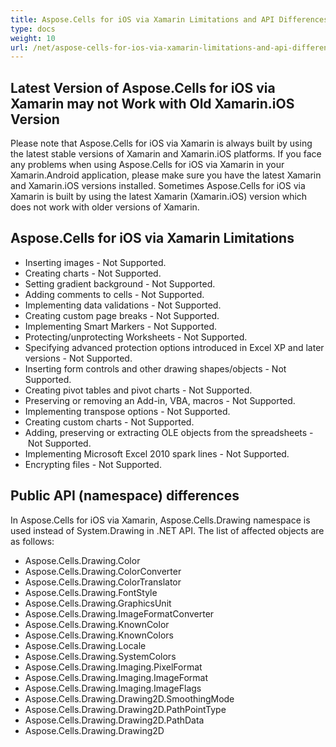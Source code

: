 ```yaml
---
title: Aspose.Cells for iOS via Xamarin Limitations and API Differences
type: docs
weight: 10
url: /net/aspose-cells-for-ios-via-xamarin-limitations-and-api-differences/
---
```


## Latest Version of Aspose.Cells for iOS via Xamarin may not Work with Old Xamarin.iOS Version
Please note that Aspose.Cells for iOS via Xamarin is always built by using the latest stable versions of Xamarin and Xamarin.iOS platforms. If you face any problems when using Aspose.Cells for iOS via Xamarin in your Xamarin.Android application, please make sure you have the latest Xamarin and Xamarin.iOS versions installed. Sometimes Aspose.Cells for iOS via Xamarin is built by using the latest Xamarin (Xamarin.iOS) version which does not work with older versions of Xamarin.
## Aspose.Cells for iOS via Xamarin Limitations
- Inserting images - Not Supported.
- Creating charts - Not Supported.
- Setting gradient background - Not Supported.
- Adding comments to cells - Not Supported.
- Implementing data validations - Not Supported.
- Creating custom page breaks - Not Supported.
- Implementing Smart Markers - Not Supported.
- Protecting/unprotecting Worksheets - Not Supported.
- Specifying advanced protection options introduced in Excel XP and later versions - Not Supported.
- Inserting form controls and other drawing shapes/objects - Not Supported.
- Creating pivot tables and pivot charts - Not Supported.
- Preserving or removing an Add-in, VBA, macros - Not Supported.
- Implementing transpose options - Not Supported.
- Creating custom charts - Not Supported.
- Adding, preserving or extracting OLE objects from the spreadsheets - Not Supported.
- Implementing Microsoft Excel 2010 spark lines - Not Supported.
- Encrypting files - Not Supported.
## Public API (namespace) differences
In Aspose.Cells for iOS via Xamarin, Aspose.Cells.Drawing namespace is used instead of System.Drawing in .NET API. The list of affected objects are as follows:

- Aspose.Cells.Drawing.Color
- Aspose.Cells.Drawing.ColorConverter
- Aspose.Cells.Drawing.ColorTranslator
- Aspose.Cells.Drawing.FontStyle
- Aspose.Cells.Drawing.GraphicsUnit
- Aspose.Cells.Drawing.ImageFormatConverter
- Aspose.Cells.Drawing.KnownColor
- Aspose.Cells.Drawing.KnownColors
- Aspose.Cells.Drawing.Locale
- Aspose.Cells.Drawing.SystemColors
- Aspose.Cells.Drawing.Imaging.PixelFormat
- Aspose.Cells.Drawing.Imaging.ImageFormat
- Aspose.Cells.Drawing.Imaging.ImageFlags
- Aspose.Cells.Drawing.Drawing2D.SmoothingMode
- Aspose.Cells.Drawing.Drawing2D.PathPointType
- Aspose.Cells.Drawing.Drawing2D.PathData
- Aspose.Cells.Drawing.Drawing2D


